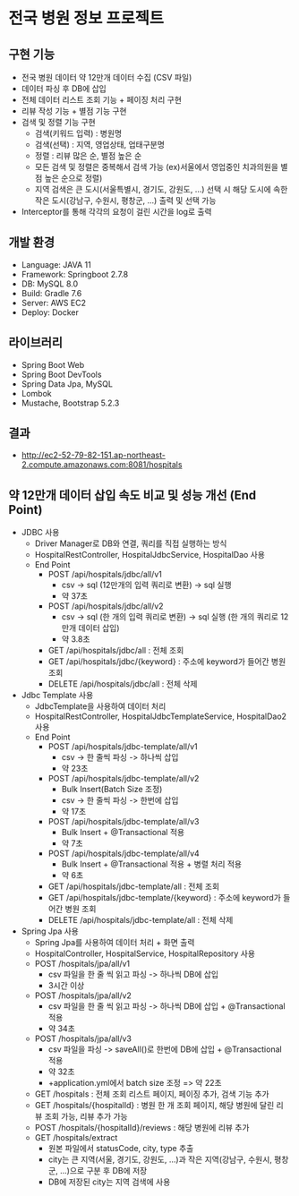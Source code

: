 # 전국 병원 정보 프로젝트

## 구현 기능

- 전국 병원 데이터 약 12만개 데이터 수집 (CSV 파일)
- 데이터 파싱 후 DB에 삽입
- 전체 데이터 리스트 조회 기능 + 페이징 처리 구현
- 리뷰 작성 기능 + 별점 기능 구현
- 검색 및 정렬 기능 구현
  - 검색(키워드 입력) : 병원명
  - 검색(선택) : 지역, 영업상태, 업태구분명
  - 정렬 : 리뷰 많은 순, 별점 높은 순
  - 모든 검색 및 정렬은 중복해서 검색 가능 (ex)서울에서 영업중인 치과의원을 별점 높은 순으로 정렬)
  - 지역 검색은 큰 도시(서울특별시, 경기도, 강원도, ...) 선택 시 해당 도시에 속한 작은 도시(강남구, 수원시, 평창군, ...) 출력 및 선택 가능
- Interceptor를 통해 각각의 요청이 걸린 시간을 log로 출력

## 개발 환경

- Language: JAVA 11
- Framework: Springboot 2.7.8
- DB: MySQL 8.0
- Build: Gradle 7.6
- Server: AWS EC2
- Deploy: Docker

## 라이브러리

- Spring Boot Web
- Spring Boot DevTools
- Spring Data Jpa, MySQL
- Lombok
- Mustache, Bootstrap 5.2.3

## 결과

- http://ec2-52-79-82-151.ap-northeast-2.compute.amazonaws.com:8081/hospitals

## 약 12만개 데이터 삽입 속도 비교 및 성능 개선 (End Point)

- JDBC 사용
  - Driver Manager로 DB와 연결, 쿼리를 직접 실행하는 방식
  - HospitalRestController, HospitalJdbcService, HospitalDao 사용
  - End Point
    - POST /api/hospitals/jdbc/all/v1
      - csv -> sql (12만개의 입력 쿼리로 변환) -> sql 실행
      - 약 37초
    - POST /api/hospitals/jdbc/all/v2
      - csv -> sql (한 개의 입력 쿼리로 변환) -> sql 실행 (한 개의 쿼리로 12만개 데이터 삽입)
      - 약 3.8초
    - GET /api/hospitals/jdbc/all : 전체 조회
    - GET /api/hospitals/jdbc/{keyword} : 주소에 keyword가 들어간 병원 조회
    - DELETE /api/hospitals/jdbc/all : 전체 삭제
- Jdbc Template 사용
  - JdbcTemplate을 사용하여 데이터 처리
  - HospitalRestController, HospitalJdbcTemplateService, HospitalDao2 사용
  - End Point
    - POST /api/hospitals/jdbc-template/all/v1
      - csv -> 한 줄씩 파싱 -> 하나씩 삽입
      - 약 23초
    - POST /api/hospitals/jdbc-template/all/v2
      - Bulk Insert(Batch Size 조정)
      - csv -> 한 줄씩 파싱 -> 한번에 삽입
      - 약 17초
    - POST /api/hospitals/jdbc-template/all/v3
      - Bulk Insert + @Transactional 적용
      - 약 7초
    - POST /api/hospitals/jdbc-template/all/v4
      - Bulk Insert + @Transactional 적용 + 병렬 처리 적용
      - 약 6초
    - GET /api/hospitals/jdbc-template/all : 전체 조회
    - GET /api/hospitals/jdbc-template/{keyword} : 주소에 keyword가 들어간 병원 조회
    - DELETE /api/hospitals/jdbc-template/all : 전체 삭제
- Spring Jpa 사용
  - Spring Jpa를 사용하여 데이터 처리 + 화면 출력
  - HospitalController, HospitalService, HospitalRepository 사용
  - POST /hospitals/jpa/all/v1
    - csv 파일을 한 줄 씩 읽고 파싱 -> 하나씩 DB에 삽입
    - 3시간 이상
  - POST /hospitals/jpa/all/v2
    - csv 파일을 한 줄 씩 읽고 파싱 -> 하나씩 DB에 삽입 + @Transactional 적용
    - 약 34초
  - POST /hospitals/jpa/all/v3
    - csv 파일을 파싱 -> saveAll()로 한번에 DB에 삽입 + @Transactional 적용
    - 약 32초
    - +application.yml에서 batch size 조정 => 약 22초
  - GET /hospitals : 전체 조회 리스트 페이지, 페이징 추가, 검색 기능 추가
  - GET /hospitals/{hospitalId} : 병원 한 개 조회 페이지, 해당 병원에 달린 리뷰 조회 가능, 리뷰 추가 가능
  - POST /hospitals/{hospitalId}/reviews : 해당 병원에 리뷰 추가
  - GET /hospitals/extract
      - 원본 파일에서 statusCode, city, type 추출
      - city는 큰 지역(서울, 경기도, 강원도, ...)과 작은 지역(강남구, 수원시, 평창군, ...)으로 구분 후 DB에 저장
      - DB에 저장된 city는 지역 검색에 사용